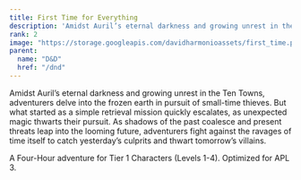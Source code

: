 ```yaml
---
title: First Time for Everything
description: 'Amidst Auril’s eternal darkness and growing unrest in the Ten Towns, adventurers delve into the frozen earth in pursuit of small-time thieves. But what started as a simple retrieval mission quickly escalates, as unexpected magic thwarts their pursuit. As shadows of the past coalesce and present threats leap into the looming future, adventurers fight against the ravages of time itself to catch yesterday’s culprits and thwart tomorrow’s villains.'
rank: 2
image: "https://storage.googleapis.com/davidharmonioassets/first_time.png"
parent:
  name: "D&D"
  href: "/dnd"
---
```


Amidst Auril’s eternal darkness and growing unrest in the Ten Towns, adventurers delve into the frozen earth in pursuit of small-time thieves. But what started as a simple retrieval mission quickly escalates, as unexpected magic thwarts their pursuit. As shadows of the past coalesce and present threats leap into the looming future, adventurers fight against the ravages of time itself to catch yesterday’s culprits and thwart tomorrow’s villains.

A Four-Hour adventure for Tier 1 Characters (Levels 1-4). Optimized for APL 3.
